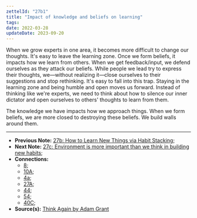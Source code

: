 ```yaml
---
zettelId: "27b1"
title: "Impact of knowledge and beliefs on learning"
tags:
date: 2022-03-28
updateDate: 2023-09-20
---
```


When we grow experts in one area, it becomes more difficult to change our thoughts. It's easy to leave the learning zone. Once we form beliefs, it impacts how we learn from others. When we get feedback/input, we defend ourselves as they attack our beliefs. While people we lead try to express their thoughts, we—without realizing it—close ourselves to their suggestions and stop rethinking. It's easy to fall into this trap. Staying in the learning zone and being humble and open moves us forward. Instead of thinking like we're experts, we need to think about how to silence our inner dictator and open ourselves to others' thoughts to learn from them.

The knowledge we have impacts how we approach things. When we form beliefs, we are more closed to destroying these beliefs. We build walls around them.

---

- **Previous Note:** [27b: How to Learn New Things via Habit Stacking](/notes/27b/);
- **Next Note:** [27c: Environment is more important than we think in building new habits](/notes/27c/);
- **Connections:**
  - [8](/notes/8/);
  - [10A](/notes/10a/);
  - [4a](/notes/4a/);
  - [27A](/notes/27a/);
  - [44](/notes/44/);
  - [54](/notes/54/);
  - [40C](/notes/40c/);
- **Source(s):** [Think Again by Adam Grant](/think-again-by-adam-grant-book-summary-review-and-notes/)
